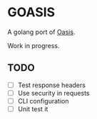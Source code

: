 # GOASIS
A golang port of [Oasis](https://github.com/x1n13y84issmd42/oasis).

Work in progress.

## TODO
* [ ] Test response headers
* [ ] Use security in requests
* [ ] CLI configuration
* [ ] Unit test it